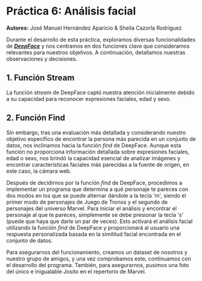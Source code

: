 # Práctica 6: Análisis facial

**Autores:** José Manuel Hernández Aparicio & Sheila Cazorla Rodriguez

Durante el desarrollo de esta práctica, exploramos diversas funcionalidades de [***DeepFace***](https://github.com/otsedom/otsedom.github.io/tree/main/VC/P6) y nos centramos en dos funciones clave que consideramos relevantes para nuestros objetivos. A continuación, detallamos nuestras observaciones y decisiones.

## 1. Función Stream
La función *stream* de DeepFace captó nuestra atención inicialmente debido a su capacidad para reconocer expresiones faciales, edad y sexo.

## 2. Función Find
Sin embargo, tras una evaluación más detallada y considerando nuestro objetivo específico de encontrar la persona más parecida en un conjunto de datos, nos inclinamos hacia la función *find* de DeepFace. Aunque esta función no proporciona información detallada sobre expresiones faciales, edad o sexo, nos brindó la capacidad esencial de analizar imágenes y encontrar características faciales más parecidas a la fuente de origen, en este caso, la cámara web.

Después de decidirnos por la función *find* de DeepFace, procedimos a implementar un programa que determina a qué personaje te pareces con dos modos en los que se puede alternar dándole a la tecla 'm', siendo el primer modo de personajes de Juego de Tronos y el segundo de personajes del universo Marvel. Para iniciar el análisis y encontrar el personaje al que te pareces, simplemente se debe presionar la tecla 's' (puede que haya que darle un par de veces). Esto activará el análisis facial utilizando la función *find* de DeepFace y proporcionará al usuario una respuesta personalizada basada en la similitud facial encontrada en el conjunto de datos.

Para asegurarnos del funcionamiento, creamos un dataset de nosotros y nuestro grupo de amigos, y una vez comprobamos este, continuamos con el desarrollo del programa. También, para asegurarnos, pusimos una foto del único e inigualable Josito en el repertorio de Marvel.